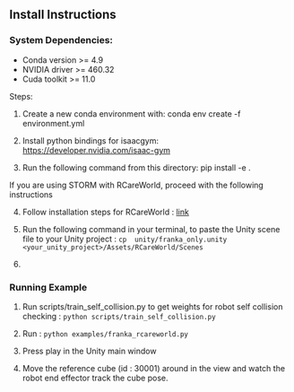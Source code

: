 ## Install Instructions

### System Dependencies:
- Conda version >= 4.9
- NVIDIA driver >= 460.32
- Cuda toolkit >= 11.0

Steps:

1. Create a new conda environment with: conda env create -f environment.yml

2. Install python bindings for isaacgym: https://developer.nvidia.com/isaac-gym

3. Run the following command from this directory: pip install -e . 

If you are using STORM with RCareWorld, proceed with the following instructions 

4. Follow installation steps for RCareWorld : [link](https://sunny-building-1e7.notion.site/Install-the-Modules-014832fa7896462893ce332cf8e70a7f)

5. Run the following command in your terminal, to paste the Unity scene file to your Unity project :
    ```cp  unity/franka_only.unity <your_unity_project>/Assets/RCareWorld/Scenes```

6. 



### Running Example

1. Run scripts/train_self_collision.py to get weights for robot self collision checking : 
    ``` python scripts/train_self_collision.py ```

2. Run : ``` python examples/franka_rcareworld.py ```

3. Press play in the Unity main window

4. Move the reference cube (id : 30001) around in the view and watch the robot end effector track the cube pose. 


